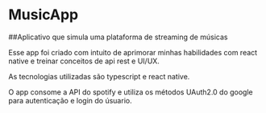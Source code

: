 # MusicApp

##Aplicativo que simula uma plataforma de streaming de músicas

Esse app foi criado com intuito de aprimorar minhas habilidades com react native e treinar conceitos de api rest e UI/UX.

As tecnologias utilizadas são typescript e react native.

O app consome a API do spotify e utiliza os métodos UAuth2.0 do google para autenticação e login do úsuario.

